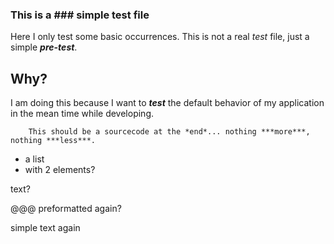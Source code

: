 ### This is a ### simple test file

Here I only test some basic occurrences. This is not a real *test* file, just a simple ***pre-test***.

## Why? ##

I am doing this because I want to ***test*** the default behavior of my application in the mean time while developing.

~~~~~~~~{'language':"java", 'light':'true'}
    This should be a sourcecode at the *end*... nothing ***more***, nothing ***less***.
~~~~~~~~

* a list
* with 2 elements?

text?

@@@ preformatted again?

simple text again